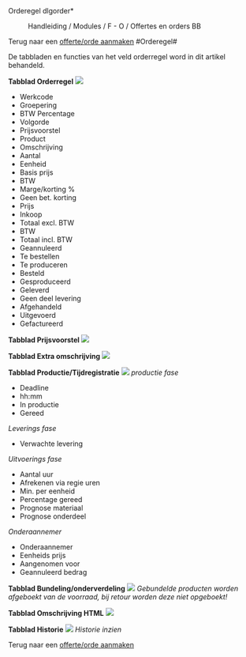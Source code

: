 <properties>
	<page>
		<title>Orderegel</title>
		<description>Orderegel</description>
		<context>dlgorder*</context>
	</page>
	<menu>
		<position>Handleiding / Modules / F - O / Offertes en orders</position>
		<title>Orderegel</title>
		<sort>BB</sort>
	</menu>
</properties>

Terug naar een [offerte/orde aanmaken](http://hybridsaas.support/pages/handleiding/modules/F-O/offerte-en-orders/een-offerte-of-order-aanmaken)
#Orderegel#

De tabbladen en functies van het veld orderregel word in dit artikel behandeld.

**Tabblad Orderregel**
![](images/orderegel-orderegel.JPG) 

- Werkcode
- Groepering
- BTW Percentage
- Volgorde
- Prijsvoorstel
- Product
- Omschrijving
- Aantal
- Eenheid
- Basis prijs
- BTW
- Marge/korting %
- Geen bet. korting
- Prijs
- Inkoop
- Totaal excl. BTW
- BTW
- Totaal incl. BTW
- Geannuleerd
- Te bestellen
- Te produceren
- Besteld
- Gesproduceerd
- Geleverd
- Geen deel levering
- Afgehandeld
- Uitgevoerd
- Gefactureerd

**Tabblad Prijsvoorstel**
![](images/orderegel-prijsvoorstel.JPG) 

**Tabblad Extra omschrijving**
![](images/orderegel-extraomschrijving.JPG) 

**Tabblad Productie/Tijdregistratie**
![](images/orderegel-productie-tijdregistratie.JPG) 
*productie fase*

- Deadline
- hh:mm
- In productie
- Gereed

*Leverings fase*

- Verwachte levering

*Uitvoerings fase*

- Aantal uur
- Afrekenen via regie uren
- Min. per eenheid
- Percentage gereed
- Prognose materiaal
- Prognose onderdeel

*Onderaannemer*

- Onderaannemer
- Eenheids prijs
- Aangenomen voor
- Geannuleerd bedrag

**Tabblad Bundeling/onderverdeling**
![](images/orderegel-bundeling-onderverdeling.JPG) 
*Gebundelde producten worden afgeboekt van de voorraad, bij retour worden deze niet opgeboekt!*

**Tabblad Omschrijving HTML**
![](images/orderegel-omschrijvingHTML.JPG) 

**Tabblad Historie**
![](images/orderegel-historie.JPG) 
*Historie inzien*

Terug naar een [offerte/orde aanmaken](http://hybridsaas.support/pages/handleiding/modules/F-O/offerte-en-orders/een-offerte-of-order-aanmaken)